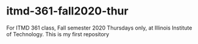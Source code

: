 # itmd-361-fall2020-thur
For ITMD 361 class, Fall semester 2020 Thursdays only, at Illinois Institute of Technology.
This is my first repository

